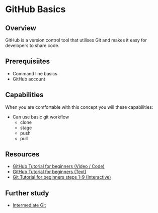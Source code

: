 # GitHub Basics

## Overview
GitHub is a version control tool that utilises Git and makes it easy for developers to share code.

## Prerequisiites
- Command line basics
- GitHub account

## Capabilities
When you are comfortable with this concept you will these capabilities:

- Can use basic git workflow
  - clone
  - stage
  - push
  - pull

## Resources
- [GitHub Tutorial for beginners (Video / Code)](/resources/github-basics-for-beginners-VIDEO)  
- [GitHub Tutorial for beginners (Text)](/resources/github-basics-for-beginners-VIDEO)
- [Git Tutorial for beginners steps 1-9 (Interactive)](/resources/git-basics-INTERACTIVE)


## Further study 
- [Intermediate Git](https://www.atlassian.com/git/tutorials/comparing-workflows)
